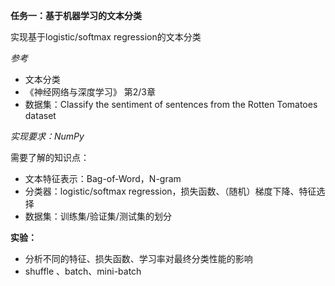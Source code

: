 **任务一：基于机器学习的文本分类**

实现基于logistic/softmax regression的文本分类

*参考*

- 文本分类
- 《神经网络与深度学习》 第2/3章
- 数据集：Classify the sentiment of sentences from the Rotten Tomatoes dataset

*实现要求：NumPy*

需要了解的知识点：

- 文本特征表示：Bag-of-Word，N-gram
- 分类器：logistic/softmax regression，损失函数、（随机）梯度下降、特征选择
- 数据集：训练集/验证集/测试集的划分

**实验：**
- 分析不同的特征、损失函数、学习率对最终分类性能的影响
- shuffle 、batch、mini-batch
